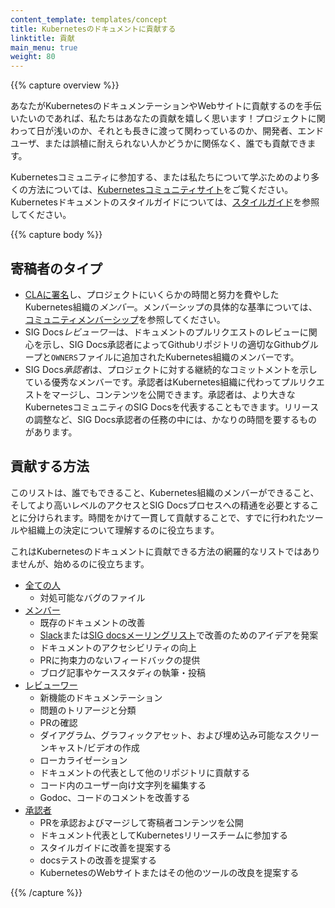 ```yaml
---
content_template: templates/concept
title: Kubernetesのドキュメントに貢献する
linktitle: 貢献
main_menu: true
weight: 80
---
```


{{% capture overview %}}

あなたがKubernetesのドキュメンテーションやWebサイトに貢献するのを手伝いたいのであれば、私たちはあなたの貢献を嬉しく思います！プロジェクトに関わって日が浅いのか、それとも長きに渡って関わっているのか、開発者、エンドユーザ、または誤植に耐えられない人かどうかに関係なく、誰でも貢献できます。

Kubernetesコミュニティに参加する、または私たちについて学ぶためのより多くの方法については、[Kubernetesコミュニティサイト](/community/)をご覧ください。Kubernetesドキュメントのスタイルガイドについては、[スタイルガイド](/docs/contribute/style/style-guide/)を参照してください。

{{% capture body %}}

## 寄稿者のタイプ

- [CLAに署名](/docs/contribute/start#sign-the-cla)し、プロジェクトにいくらかの時間と努力を費やしたKubernetes組織の*メンバー*。メンバーシップの具体的な基準については、[コミュニティメンバーシップ](https://github.com/kubernetes/community/blob/master/community-membership.md)を参照してください。
- SIG Docs*レビューワー*は、ドキュメントのプルリクエストのレビューに関心を示し、SIG Docs承認者によってGithubリポジトリの適切なGithubグループと`OWNERS`ファイルに追加されたKubernetes組織のメンバーです。
- SIG Docs*承認者*は、プロジェクトに対する継続的なコミットメントを示している優秀なメンバーです。承認者はKubernetes組織に代わってプルリクエストをマージし、コンテンツを公開できます。承認者は、より大きなKubernetesコミュニティのSIG Docsを代表することもできます。リリースの調整など、SIG Docs承認者の任務の中には、かなりの時間を要するものがあります。

## 貢献する方法

このリストは、誰でもできること、Kubernetes組織のメンバーができること、そしてより高いレベルのアクセスとSIG Docsプロセスへの精通を必要とすることに分けられます。時間をかけて一貫して貢献することで、すでに行われたツールや組織上の決定について理解するのに役立ちます。

これはKubernetesのドキュメントに貢献できる方法の網羅的なリストではありませんが、始めるのに役立ちます。

- [全ての人](/docs/contribute/start/)
  - 対処可能なバグのファイル
- [メンバー](/docs/contribute/start/)
  - 既存のドキュメントの改善
  - [Slack](http://slack.k8s.io/)または[SIG docsメーリングリスト](https://groups.google.com/forum/#!forum/kubernetes-sig-docs)で改善のためのアイデアを発案
  - ドキュメントのアクセシビリティの向上
  - PRに拘束力のないフィードバックの提供
  - ブログ記事やケーススタディの執筆・投稿
- [レビューワー](/docs/contribute/intermediate/)
  - 新機能のドキュメンテーション
  - 問題のトリアージと分類
  - PRの確認
  - ダイアグラム、グラフィックアセット、および埋め込み可能なスクリーンキャスト/ビデオの作成
  - ローカライゼーション
  - ドキュメントの代表として他のリポジトリに貢献する
  - コード内のユーザー向け文字列を編集する
  - Godoc、コードのコメントを改善する
- [承認者](/docs/contribute/advanced/)
  - PRを承認およびマージして寄稿者コンテンツを公開
  - ドキュメント代表としてKubernetesリリースチームに参加する
  - スタイルガイドに改善を提案する
  - docsテストの改善を提案する
  - KubernetesのWebサイトまたはその他のツールの改良を提案する

{{% /capture %}}
